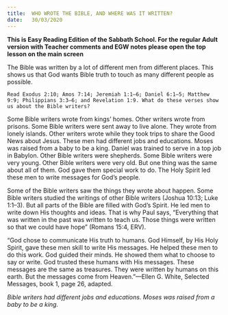 ```yaml
---
title:  WHO WROTE THE BIBLE, AND WHERE WAS IT WRITTEN?
date:   30/03/2020
---
```


**This is Easy Reading Edition of the Sabbath School. For the regular Adult version with Teacher comments and EGW notes please open the top lesson on the main screen** 

The Bible was written by a lot of different men from different places. This shows us that God wants Bible truth to touch as many different people as possible.

`Read Exodus 2:10; Amos 7:14; Jeremiah 1:1–6; Daniel 6:1–5; Matthew 9:9; Philippians 3:3–6; and Revelation 1:9. What do these verses show us about the Bible writers?`

Some Bible writers wrote from kings’ homes. Other writers wrote from prisons. Some Bible writers were sent away to live alone. They wrote from lonely islands. Other writers wrote while they took trips to share the Good News about Jesus. These men had different jobs and educations. Moses was raised from a baby to be a king. Daniel was trained to serve in a top job in Babylon. Other Bible writers were shepherds. Some Bible writers were very young. Other Bible writers were very old. But one thing was the same about all of them. God gave them special work to do. The Holy Spirit led these men to write messages for God’s people.

Some of the Bible writers saw the things they wrote about happen. Some Bible writers studied the writings of other Bible writers (Joshua 10:13; Luke 1:1–3). But all parts of the Bible are filled with God’s Spirit. He led men to write down His thoughts and ideas. That is why Paul says, “Everything that was written in the past was written to teach us. Those things were written so that we could have hope” (Romans 15:4, ERV).

“God chose to communicate His truth to humans. God Himself, by His Holy Spirit, gave these men skill to write His messages. He helped these men to do this work. God guided their minds. He showed them what to choose to say or write. God trusted these humans with His messages. These messages are the same as treasures. They were written by humans on this earth. But the messages come from Heaven.”—Ellen G. White, Selected Messages, book 1, page 26, adapted.

_Bible writers had different jobs and educations. Moses was raised from a baby to be a king._

